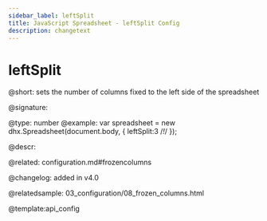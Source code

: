 ```yaml
---
sidebar_label: leftSplit
title: JavaScript Spreadsheet - leftSplit Config
description: changetext
---
```


# leftSplit

@short: sets the number of columns fixed to the left side of the spreadsheet

@signature:

@type: number
@example:
var spreadsheet = new dhx.Spreadsheet(document.body, {
    leftSplit:3 /*!*/
});

@descr:

@related:
configuration.md#frozencolumns

@changelog: added in v4.0

@relatedsample: 03_configuration/08_frozen_columns.html

@template:api_config